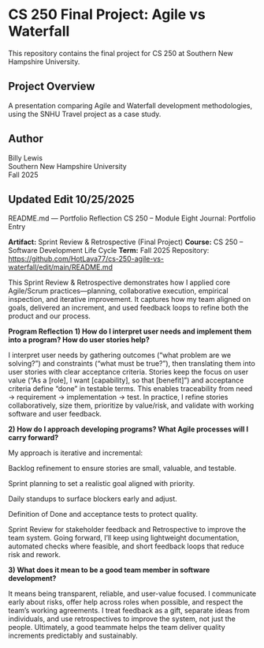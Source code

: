 # CS 250 Final Project: Agile vs Waterfall

This repository contains the final project for CS 250 at Southern New Hampshire University.

## Project Overview

A presentation comparing Agile and Waterfall development methodologies, using the SNHU Travel project as a case study.

## Author

Billy Lewis  
Southern New Hampshire University  
Fall 2025

## Updated Edit 10/25/2025
README.md — Portfolio Reflection
CS 250 – Module Eight Journal: Portfolio Entry

**Artifact:** Sprint Review & Retrospective (Final Project)
**Course:** CS 250 – Software Development Life Cycle
**Term:** Fall 2025
Repository: https://github.com/HotLava77/cs-250-agile-vs-waterfall/edit/main/README.md

This Sprint Review & Retrospective demonstrates how I applied core Agile/Scrum practices—planning, collaborative execution, empirical inspection, and iterative improvement. It captures how my team aligned on goals, delivered an increment, and used feedback loops to refine both the product and our process.

**Program Reflection**
**1) How do I interpret user needs and implement them into a program? How do user stories help?**

I interpret user needs by gathering outcomes (“what problem are we solving?”) and constraints (“what must be true?”), then translating them into user stories with clear acceptance criteria. Stories keep the focus on user value (“As a [role], I want [capability], so that [benefit]”) and acceptance criteria define “done” in testable terms. This enables traceability from need → requirement → implementation → test. In practice, I refine stories collaboratively, size them, prioritize by value/risk, and validate with working software and user feedback.

**2) How do I approach developing programs? What Agile processes will I carry forward?**

My approach is iterative and incremental:

Backlog refinement to ensure stories are small, valuable, and testable.

Sprint planning to set a realistic goal aligned with priority.

Daily standups to surface blockers early and adjust.

Definition of Done and acceptance tests to protect quality.

Sprint Review for stakeholder feedback and Retrospective to improve the team system.
Going forward, I’ll keep using lightweight documentation, automated checks where feasible, and short feedback loops that reduce risk and rework.

**3) What does it mean to be a good team member in software development?**

It means being transparent, reliable, and user-value focused. I communicate early about risks, offer help across roles when possible, and respect the team’s working agreements. I treat feedback as a gift, separate ideas from individuals, and use retrospectives to improve the system, not just the people. Ultimately, a good teammate helps the team deliver quality increments predictably and sustainably.
